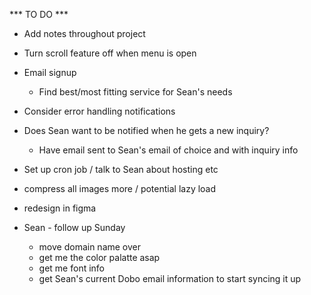 *** TO DO ***
- Add notes throughout project

- Turn scroll feature off when menu is open

- Email signup 
  - Find best/most fitting service for Sean's needs

- Consider error handling notifications 

- Does Sean want to be notified when he gets a new inquiry?
  - Have email sent to Sean's email of choice and with inquiry info

- Set up cron job / talk to Sean about hosting etc

- compress all images more / potential lazy load

- redesign in figma

- Sean - follow up Sunday
  - move domain name over
  - get me the color palatte asap 
  - get me font info
  - get Sean's current Dobo email information to start syncing it up
